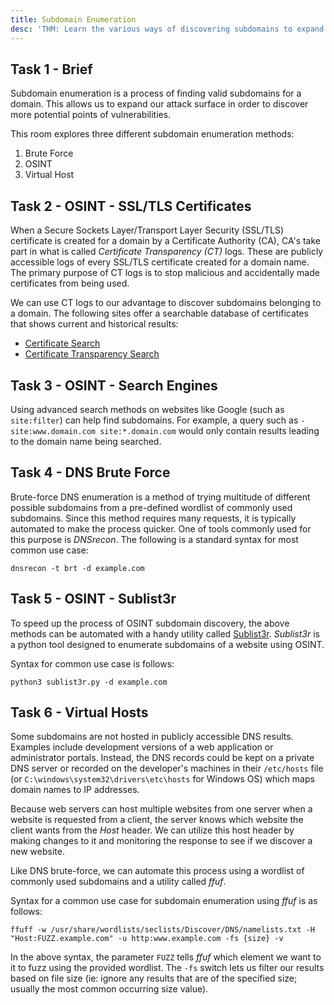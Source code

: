 ```yaml
---
title: Subdomain Enumeration
desc: 'THM: Learn the various ways of discovering subdomains to expand your attack surface of a target.'
---
```

## Task 1 - Brief
Subdomain enumeration is a process of finding valid subdomains for a domain. This allows us to expand our attack surface in order to discover more potential points of vulnerabilities.

This room explores three different subdomain enumeration methods:
1. Brute Force
2. OSINT
3. Virtual Host

## Task 2 - OSINT - SSL/TLS Certificates
When a Secure Sockets Layer/Transport Layer Security (SSL/TLS) certificate is created for a domain by a Certificate Authority (CA), CA's take part in what is called *Certificate Transparency (CT)* logs. These are publicly accessible logs of every SSL/TLS certificate created for a domain name. The primary purpose of CT logs is to stop malicious and accidentally made certificates from being used.

We can use CT logs to our advantage to discover subdomains belonging to a domain. The following sites offer a searchable database of certificates that shows current and historical results:
- [Certificate Search](https://crt.sh/)
- [Certificate Transparency Search](https://ui.ctsearch.entrust.com/ui/ctsearchui)

## Task 3 - OSINT - Search Engines
Using advanced search methods on websites like Google (such as `site:filter`) can help find subdomains. For example, a query such as `-site:www.domain.com site:*.domain.com` would only contain results leading to the domain name being searched.

## Task 4 - DNS Brute Force
Brute-force DNS enumeration is a method of trying multitude of different possible subdomains from a pre-defined wordlist of commonly used subdomains. Since this method requires many requests, it is typically automated to make the process quicker. One of tools commonly used for this purpose is *DNSrecon*. The following is a standard syntax for most common use case:

```console
dnsrecon -t brt -d example.com
```
## Task 5 - OSINT - Sublist3r
To speed up the process of OSINT subdomain discovery, the above methods can be automated with a handy utility called [Sublist3r](https://github.com/aboul3la/Sublist3r). *Sublist3r* is a python tool designed to enumerate subdomains of a website using OSINT.

Syntax for common use case is follows:

```console
python3 sublist3r.py -d example.com
```
## Task 6 - Virtual Hosts
Some subdomains are not hosted in publicly accessible DNS results. Examples include development versions of a web application or administrator portals. Instead, the DNS records could be kept on a private DNS server or recorded on the developer's machines in their `/etc/hosts` file (or `C:\windows\system32\drivers\etc\hosts` for Windows OS) which maps domain names to IP addresses.

Because web servers can host multiple websites from one server when a website is requested from a client, the server knows which website the client wants from the *Host* header. We can utilize this host header by making changes to it and monitoring the response to see if we discover a new website.

Like DNS brute-force, we can automate this process using a wordlist of commonly used subdomains and a utility called *ffuf*.

Syntax for a common use case for subdomain enumeration using *ffuf* is as follows:

```console
ffuff -w /usr/share/wordlists/seclists/Discover/DNS/namelists.txt -H "Host:FUZZ.example.com" -u http:www.example.com -fs {size} -v
```
In the above syntax, the parameter `FUZZ` tells *ffuf* which element we want to it to fuzz using the provided wordlist. The `-fs` switch lets us filter our results based on file size (ie: ignore any results that are of the specified size; usually the most common occurring size value).

